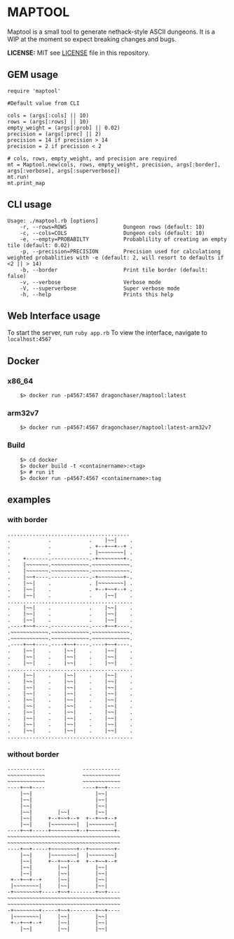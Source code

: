 # MAPTOOL

Maptool is a small tool to generate nethack-style ASCII dungeons.
It is a WIP at the moment so expect breaking changes and bugs.

**LICENSE:** MIT see [LICENSE](https://github.com/dragonchaser/maptool/blob/master/LICENSE) file in this repository.

## GEM usage

```
require 'maptool'

#Default value from CLI

cols = (args[:cols] || 10)
rows = (args[:rows] || 10)
empty_weight = (args[:prob] || 0.02)
precision = (args[:prec] || 2)
precision = 14 if precision > 14
precision = 2 if precision < 2

# cols, rows, empty_weight, and precision are required
mt = Maptool.new(cols, rows, empty_weight, precision, args[:border], args[:verbose], args[:superverbose])
mt.run!
mt.print_map
```

## CLI usage

```
Usage: ./maptool.rb [options]
    -r, --rows=ROWS                  Dungeon rows (default: 10)
    -c, --cols=COLS                  Dungeon cols (default: 10)
    -e, --empty=PROBABILTY           Probablility of creating an empty tile (default: 0.02)
    -p, --precision=PRECISION        Precision used for calculationg weighted probablities with -e (default: 2, will resort to defaults if <2 || > 14)
    -b, --border                     Print tile border (default: false)
    -v, --verbose                    Verbose mode
    -V, --superverbose               Super verbose mode
    -h, --help                       Prints this help
```

## Web Interface usage
To start the server, run `ruby app.rb` To view the interface, navigate to `localhost:4567`

## Docker

### x86_64

```
    $> docker run -p4567:4567 dragonchaser/maptool:latest
```
### arm32v7

```
    $> docker run -p4567:4567 dragonchaser/maptool:latest-arm32v7
```


### Build

```
    $> cd docker
    $> docker build -t <containername>:<tag>
    $> # run it
    $> docker run -p4567:4567 <containername>:tag
```
## examples

### with border

```
.......................................
.            .            .    |~~|    .
.            .            . +--+~~+--+ .
.            .            . |~~~~~~~~| .
.    +-------.------------.-+~~~~~~~~+-.
.    |~~~~~~~.~~~~~~~~~~~~.~~~~~~~~~~~~.
.    |~~~~~~~.~~~~~~~~~~~~.~~~~~~~~~~~~.
.    |~~+----.------------.-+~~~~~~~~+-.
.    |~~|    .            . |~~~~~~~~| .
.    |~~|    .            . +--+~~+--+ .
.    |~~|    .            .    |~~|    .
........................................
.    |~~|    .            .    |~~|    .
.    |~~|    .            .    |~~|    .
.    |~~|    .            .    |~~|    .
.----+~~+----.------------.----+~~+----.
.~~~~~~~~~~~~.~~~~~~~~~~~~.~~~~~~~~~~~~.
.~~~~~~~~~~~~.~~~~~~~~~~~~.~~~~~~~~~~~~.
.----+~~+----.----+~~+----.----+~~+----.
.    |~~|    .    |~~|    .    |~~|    .
.    |~~|    .    |~~|    .    |~~|    .
.    |~~|    .    |~~|    .    |~~|    .
........................................
.    |~~|    .    |~~|    .    |~~|    .
.    |~~|    .    |~~|    .    |~~|    .
.    |~~|    .    |~~|    .    |~~|    .
.    |~~|    .    |~~|    .    |~~|    .
.    |~~|    .    |~~|    .    |~~|    .
.    |~~|    .    |~~|    .    |~~|    .
.    |~~|    .    |~~|    .    |~~|    .
.    |~~|    .    |~~|    .    |~~|    .
.    |~~|    .    |~~|    .    |~~|    .
.    |~~|    .    |~~|    .    |~~|    .
........................................
```

### without border

```
------------            ------------
~~~~~~~~~~~~            ~~~~~~~~~~~~
~~~~~~~~~~~~            ~~~~~~~~~~~~
----+~~+----            ----+~~+----
    |~~|                    |~~|
    |~~|                    |~~|
    |~~|                    |~~|
    |~~|        |~~|        |~~|
    |~~|     +--+~~+--+  +--+~~+--+
    |~~|     |~~~~~~~~|  |~~~~~~~~|
----+~~+-----+~~~~~~~~+--+~~~~~~~~+-
~~~~~~~~~~~~~~~~~~~~~~~~~~~~~~~~~~~~
~~~~~~~~~~~~~~~~~~~~~~~~~~~~~~~~~~~~
----+~~+-----+~~~~~~~~+--+~~~~~~~~+-
    |~~|     |~~~~~~~~|  |~~~~~~~~|
    |~~|     +--+~~+--+  +--+~~+--+
    |~~|        |~~|        |~~|
    |~~|        |~~|        |~~|
 +--+~~+--+     |~~|        |~~|
 |~~~~~~~~|     |~~|        |~~|
-+~~~~~~~~+-----+~~+--------+~~+----
~~~~~~~~~~~~~~~~~~~~~~~~~~~~~~~~~~~~
~~~~~~~~~~~~~~~~~~~~~~~~~~~~~~~~~~~~
-+~~~~~~~~+-----+~~+--------+~~+----
 |~~~~~~~~|     |~~|        |~~|
 +--+~~+--+     |~~|        |~~|
    |~~|        |~~|        |~~|
```
